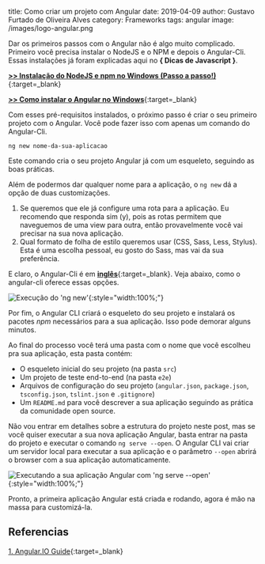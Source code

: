 title: Como criar um projeto com Angular
date: 2019-04-09
author: Gustavo Furtado de Oliveira Alves
category: Frameworks
tags: angular
image: /images/logo-angular.png

Dar os primeiros passos com o Angular não é algo muito complicado.
Primeiro você precisa instalar o NodeJS e o NPM e depois o Angular-Cli.
Essas instalações já foram explicadas aqui no **{ Dicas de Javascript }**.

[**>> Instalação do NodeJS e npm no Windows (Passo a passo!)**](https://dicasdejavascript.com.br/instalacao-do-nodejs-e-npm-no-windows-passo-a-passo/){:target=\_blank}

[**>> Como instalar o Angular no Windows**](https://dicasdejavascript.com.br/como-instalar-o-angular-no-windows/){:target=\_blank}

Com esses pré-requisitos instalados, o próximo passo é criar o seu primeiro projeto com o Angular.
Você pode fazer isso com apenas um comando do Angular-Cli.

```
ng new nome-da-sua-aplicacao
```

Este comando cria o seu projeto Angular já com um esqueleto, seguindo as boas práticas.

Além de podermos dar qualquer nome para a aplicação, o `ng new` dá a opção de duas customizações.

1. Se queremos que ele já configure uma rota para a aplicação. Eu recomendo que responda sim (y), pois as rotas permitem que naveguemos de uma view para outra, então provavelmente você vai precisar na sua nova aplicação.
2. Qual formato de folha de estilo queremos usar (CSS, Sass, Less, Stylus). Esta é uma escolha pessoal, eu gosto do Sass, mas vai da sua preferência.

E claro, o Angular-Cli é em [**inglês**](https://dicasdeprogramacao.com.br/quer-ser-programador-aprenda-ingles/){:target=\_blank}. Veja abaixo, como o angular-cli oferece essas opções.

![Execução do 'ng new'](/images/ng-new-options.gif){:style="width:100%;"}

Por fim, o Angular CLI criará o esqueleto do seu projeto e instalará os pacotes _npm_ necessários para a sua aplicação. Isso pode demorar alguns minutos.

Ao final do processo você terá uma pasta com o nome que você escolheu pra sua aplicação, esta pasta contém:

- O esqueleto inicial do seu projeto (na pasta `src`)
- Um projeto de teste end-to-end (na pasta `e2e`)
- Arquivos de configuração do seu projeto (`angular.json`, `package.json`, `tsconfig.json`, `tslint.json` e `.gitignore`)
- Um `README.md` para você descrever a sua aplicação seguindo as prática da comunidade open source.

Não vou entrar em detalhes sobre a estrutura do projeto neste post, mas se você quiser executar a sua nova aplicação Angular, basta entrar na pasta do projeto e executar o comando `ng serve --open`.
O Angular CLI vai criar um servidor local para executar a sua aplicação e o parâmetro `--open` abrirá o browser com a sua aplicação automaticamente.

![Executando a sua aplicação Angular com 'ng serve --open'](/images/ng-serve--open.gif){:style="width:100%;"}

Pronto, a primeira aplicação Angular está criada e rodando, agora é mão na massa para customizá-la.

## Referencias

[1. Angular.IO Guide](https://angular.io/guide/quickstart){:target=\_blank}